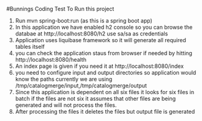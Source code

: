 #Bunnings Coding Test
To Run this project
1.  Run mvn spring-boot:run (as this is a spring boot app)
2.  In this application we have enabled h2 console so you can browse the databae at http://localhost:8080/h2 use sa/sa as credentials 
3.  Application uses liquibase framework so it will generate all required tables itself
4.  you can check the application staus from browser if needed by hitting http://localhost:8080/health
5.  An index page is given if you need it at http://localhost:8080/index
6.  you need to configure input and output directories so application would know the paths currently we are using /tmp/catalogmerge/input,/tmp/catalogmerge/output
7.  Since this application is dependent on all six files it looks for six files in batch if the files are not 
    six it assumes that other files are being generated and will not process the files.
8.  After processing the files it deletes the files but output file is generated

    
